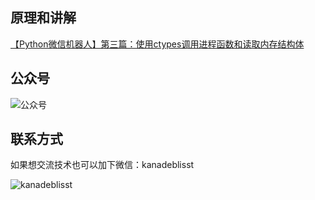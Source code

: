 ## 原理和讲解
[【Python微信机器人】第三篇：使用ctypes调用进程函数和读取内存结构体](https://mp.weixin.qq.com/s/Dy8-nJPoXJp9_ZrrwOrC0w)

## 公众号

![公众号](https://open.weixin.qq.com/qr/code?username=Pygrower)

## 联系方式
如果想交流技术也可以加下微信：kanadeblisst

![kanadeblisst](https://github.com/kanadeblisst00/backup_img/blob/master/kanadeblisst.jpg)